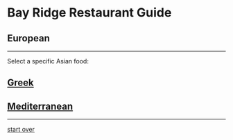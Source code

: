 # Bay Ridge Restaurant Guide
## European
---
Select a specific Asian food:
## [Greek](greek.md)
## [Mediterranean](mediterranean)
---
[start over](../home.md)
